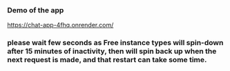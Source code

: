 
### Demo of the app
https://chat-app-4fhq.onrender.com/
###  please wait few seconds as Free instance types will spin-down after 15 minutes of inactivity, then will spin back up when the next request is made, and that restart can take some time.
